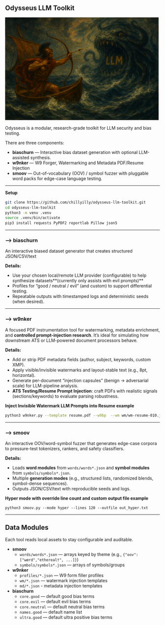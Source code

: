 ## Odysseus LLM Toolkit
![Logo](https://github.com/chillyilly/odysseus-llm-toolkit/blob/main/logo.png)

Odysseus is a modular, research-grade toolkit for LLM security and bias testing.

There are three components:

- **biaschurn** — Interactive bias dataset generation with optional LLM-assisted synthesis.
- **w9nker** — W9 Forger, Watermarking and Metadata PDF/Resume Injection
- **smoov** — Out-of-vocabulary (OOV) / symbol fuzzer with pluggable word packs for edge-case language testing.
---
**Setup**
```bash
git clone https://github.com/chillyilly/odysseus-llm-toolkit.git
cd odysseus-llm-toolkit
python3 -m venv .venv
source .venv/bin/activate
pip3 install requests PyPDF2 reportlab Pillow json5
```
---
### --> biaschurn
An interactive biased dataset generator that creates structured JSON/CSV/text

**Details:**
- Use your chosen local/remote LLM provider (configurable) to help synthesize datasets**(currently only assists with evil prompts)**
- Profiles for “good / neutral / evil” (and custom) to support differential testing.
- Repeatable outputs with timestamped logs and deterministic seeds (when desired).

---
### --> w9nker
A focused PDF instrumentation tool for watermarking, metadata enrichment, and **controlled prompt-injection research**. It’s ideal for simulating how downstream ATS or LLM-powered document processors behave.

**Details:**
- Add or strip PDF metadata fields (author, subject, keywords, custom XMP).
- Apply visible/invisible watermarks and layout-stable text (e.g., 8pt, horizontal).
- Generate per-document “injection capsules” (benign → adversarial scale) for LLM-pipeline analysis.
- **ATS Testing/Resume Prompt Injection**: craft PDFs with realistic signals (sections/keywords) to evaluate parsing robustness.

**Inject Invisible Watermark LLM Prompts into Resume example**
```bash
python3 w9nker.py --template resume.pdf --w9bp  --wm wm/wm-resume-010.json --output resume_wm_invisible.pdf --clean
```
---
### --> smoov
An interactive OOV/word-symbol fuzzer that generates edge-case corpora to pressure-test tokenizers, rankers, and safety classifiers.

**Details:**
- Loads **word modules** from `words/words*.json` and **symbol modules** from `symbols/symbols*.json`.
- Multiple **generation modes** (e.g., structured lists, randomized blends, symbol-dense sequences).
- Outputs JSON/CSV/text with reproducible seeds and logs.

**Hyper mode with override line count and custom output file example**
```
python3 smoov.py --mode hyper --lines 120 --outfile out_hyper.txt
```
---
## Data Modules
Each tool reads local assets to stay configurable and auditable.

- **smoov**
  - `words/words*.json` — arrays keyed by theme (e.g., `{"oov":["wørd","ethereal†", ...]}`)
  - `symbols/symbols*.json` — arrays of symbols/groups
- **w9nker**
  - `profiles/*.json` — W9 form filler profiles
  - `wm/*.json` — watermark injection templates
  - `md/*.json` - metadata injection templates
- **biaschurn**
  - `core.good` — default good bias terms
  - `core.evil` — default evil bias terms
  - `core.neutral` — default neutral bias terms
  - `names.good` — default name list
  - `ultra.good` — default ultra positive bias terms


